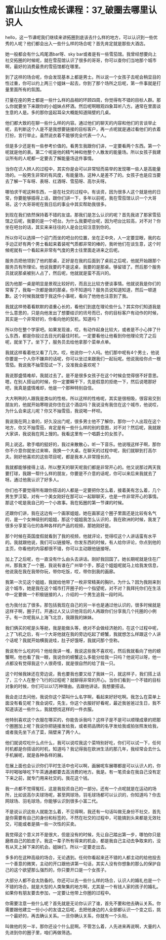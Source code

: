 # 富山山女性成长课程：37_破圈去哪里认识人

hello，这一节课呢我们继续来讲拓圈到底该去什么样的地方，可以认识到一些优秀的人呢？他们都会出入一些什么样的场合呢？首先肯定就是那些大酒店。

她一般都会有什么鸡尾酒bar呀、sky bar或者是有一些雪茄馆。我曾经想要向上社交拓圈的时候呢，就在雪茄馆认识了很多的哥哥，你可以查你们当地那个城市啊，最好的消费最贵的雪茄馆都在哪里。

到了这样的场合呢，你会发现基本上都是男士。所以说一个女孩子去呢会稍显目的性过重，你可以约上两三个姐妹一起去，你到了那个场所之后呢，第一件事就是打量里面所有的氛围。

打量在座的男士都是一些什么样的品相的环顾四周，你觉得有不错的目标人群。那么你就要坐下来跟你的小姐妹点杯酒。然后呢啊眼观四象耳听八方。通常在里面谈生意的人是。多的那你竖起耳朵大概能知道隔壁的几桌。

他们都大致的在聊一些什么样的内容。通过他们的聊天的内容和他们的言谈举止呢，去判断这个人是不是我想要链接的目标客户，再一点呢就是通过看他们的衣着打扮，言行举止。虽然说衣着不能够完全代表一个人。

但是多少还是有一些参考价值的。看男生我跟你们讲，一定要看两个东西。第一个呢就是他的表。第二个呢是他的精气神和他整个人散发的能量场。所以女孩子我建议所有的人呢都一定要去了解能量场这件事情。

当你在识人辨人的过程中，其实你是会可以非常轻而易举的发现哪一些人是高能量场的。一般男生非常的有风度，有能量场，这种人是差不了的。女孩子也是应当要去了解一下车呀、表呀、红酒呀、雪茄呀、高尔夫呀。

哪怕求干呢这种东西，一是在社交的过程中。有谈资，因为很多人这个就是他的日常，你要能够插得上话，跟你们讲一下，多年以前呢，我在雪茄馆认识一个大哥哥。这个大哥哥呢在我日后的事业中其实帮助我很多。

到现在我们依然保持着不错的友谊。那我们是怎么认识的呢？首先我进了那家雪茄馆之后呢，我要的是一个吧台。为什么我要吧台呢，因为吧台比较高，对不对？你坐在吧台的话，其实来来往往的人是会比较注意到你的。

所以你可以选择一个迎门而坐的吧台的位置，坐在正中央，人一定要显眼，我的右手边正好有两个男士看起来着装呢气质都非常的棒的，我听他们在谈生意，这个时候呢就有一个看起来非常有气度的男士往里面走进来之后呢。

服务员把他领到了他的那桌，正好是在我的后面到了桌前之后呢，他就开始跟那个服务员有所理论。他说我要的不是这桌，我要的是那桌。够留错了。然后那个服务员就说那桌被别人占了，然后呢，他就就是蛮不高兴的。

因为他那一桌是明显是景观比较好的，而且比比较方便谈事情。他就说我是你们的常客了，我每一次都是做的那桌，你不知道吗？服务员说知道知道，然后一顿道歉。这个时候我就借于我这件小事呢，看向了他他也注意到了我。

我就这样倚着看默默的语重心长的，看他们到底在理论些什么？其实你们知道我是什么意思的，只是向他发出了想要结识的讯号而已，你的目标客户有动作的时候，其实是一个非常好的，你看向他的契机，知道吗？

所以你在整个学家吧。如果发现谁，哎，有动作起身比较大，或者是不小心摔了什么东西，都是你投过去目光的最佳时机，一定要看他让他看到你他理论完了之后呢，就坐下了。坐下了，服务员去给他拿那个菜单点单。

我就这样看着他又看了几次。哎，他说你一个人吗。他们那中呢有4个男士，他说你要是一个人你不嫌弃的话呢，你可以坐过来跟我们一起玩呢。他说我给你点一根雪茄。我说我不抽雪茄试一下，没准我会喜欢呢？

我说那盛情难却，我就过去了。是不是很多女孩子在这个时候会觉得很不好意思。嗯，在别人搭讪的时候，你一定要瞬干下，先是假意的拒绝一下，然后说嗯那好吧，我真是盛情难却，他是一个那种特别自信。

大大咧咧的人跟我是类似的性格，所以这样的性格呢，其实是很相吸，很容易交到朋友的，他就开始寒暄说你住在这个酒店吗？我说没有我住在这个城市，他说哎，为什么会来这儿呢？你又不抽雪茄，我说喝一杯呗。

我说我在网上查的，好久没出门呢，很多男士他不了解你，那你一个人出现在这个地方，你又不抽雪茄，肯定是有一些什么样的别的意图，对不对？然后呢，我就跟大家讲，我说我在网上搜的。我看这里有一个唱爵士的女孩子。

网上说这。歌手唱的挺好的，我过来散散心，听一下音乐。他说哦这样子啊，那你你不介意你就坐过来嘛，我换一个大桌。在聊天的过程中呢，我们就聊到打高尔夫。刚好他喜欢的这些项目呢，都是我本人非常擅长的。

我就都能够接得上话，所以整天的聊天呢我们都是非常开心的。他又说那过两天我要打球，我跟一帮什么样的朋友，你要是不介意的话呢，你可以来后来我就去了呀。通过他我认识了好多人。

你们也不要觉得所有跟你搭话的人都是一定要把你怎么着，接着美有怎么着，几个男生罗汉菊，对有一个美女刚好在那可以一起聊聊天，也是一件非常开心的事情。那这个呢是我自己的一个小故事。我在拓圈的第一节课的时候。

还跟你们讲，我在这边有一个画家姐姐，她在画家这个圈子里面还是比较有名气的，是一个女神级别的姐姐，那这个姐姐我怎么认识的，我在欧洲的时候，我发了很多分享爱马仕的各种各样的产品的视频，那她刚好是。

那个时候在英国度假就看到了我的视频，他就评论，觉得哎这个人讲话蛮有水平的。我就跟他说，我们可以链接呀。你发东西的时候，有人给你评论，你点到他的主页，你看他的内容都很不错，你可以主动跟他链接呀。

加上了之后呢，也一直没有什么由头去讲话。刚好我回国了。她长期呢就是住在广州，那我发了一个圈，我说有谁在广州举个手，那这个姐姐呢就马上给我发信息，他说我在我在我带你玩，带你吃饭，哎，带你到我的画廊。

我第一次见这个姐姐，我就给他带了一枚非常精美的胸针。为什么？因为我刚来到这个城市，她是我在这个城市打开圈子的一个指望呢，对不对？我拜托你们在生活中一定要做一个积极链接的人，介绍的一个男生追我一段时间。

也为我付出了很多。那包括我现在自己的另一半也是通过他认识的，很多时候就是这样子啊，圈子打。开通过人又认识他背后的人再跟你们分享我几个托圈的小例子。有一次呢我从上海飞北京，我跟我的妹妹。

我们俩买的呢是头等舱，我是能做头等，绝对不会做经济舱的，在这个过程中呢，上了飞机之后，有一个大哥他就在我的旁边吃起了螃蟹，我就想怎么样跟这个人讲个话呢？我就开始横我说哇，肚子好饿呀，我就问那个空称。

我说有什么吃的吗？他给我讲一堆，我说这些我不喜欢吃，然后我就看向了他的螃蟹啊，他也看了我一眼，我说你的螃蟹这么多能分给我一只吗？他说可以呀，他一点都没有觉得我这个人很奇怪，就是很自然的给了我一只。

这个时候我妹还在旁边说，我也要我也要又给了我妹一只，就这样子，我们搭上话了，三个人在整个飞行的过程呢？就聊得非常的开心。当你们看到一个不错的目标对象的时候，你们可以以1万种理由。去跟他讲话，我想要搭话。

我会走过去问他，我说你这个菜叫什么名字啊，看起来好好吃啊。我怎么在菜单上面没有看见呢？我会说哎，先生，你这个衣服好好看呢，最近我爸爸过生日，我不知道该送一些什么，我就想找这样的一件衣服。

他特别喜欢这个衣服在哪买的，你能告诉我吗？这样子是不是可以顺理成章的把那个圈圈加上呢？我说你把链接发给我，或者把品牌的名字发给我或拍张照发给我，或者我先坐下点了菜，隔壁来了两个人。

他们就说哎吃什么点什么，我可以说哎我这个菜特别好吃，你们可以试一下，任何时机都是你搭话的时机，知道吗？我记得我在欧洲生活的那几年，我经常会去什么手机展呢，就是各种各样的展。

在展上面也会认识你们平时生活中也可以啊，画展呢车展哪都是可以认识人的，你平时喝咖啡吃下午茶通通都要去高消费的地方。我是。有一笔资金在我自己没有定下来之前，就专门用来社交的。我花这个钱。

我一点都不觉得冤枉，这是我投资自己的一部分。还有一个点呢就是在运动的场所，比如说高尔夫球场呢，甚至网球场，羽毛球场都可以认识的，你知道吗？你去网球场、羽毛球场，你能够认识到很多小富二代。

不是说认识这些人就能怎么着，不见得啊，我还有一句话叫做无身份不社交，首先是你需要有自己的身份和标签的，不然在社交的过程中，可能搞到头来都是无效社交，可能或者是搞一些一次性的买卖。

我觉得这个意义并不是很大，但是没有的时候，先让自己踏出第一步，哪怕你只是磨练自己的脸皮子。我这一辈子所有得来的机会，都是我自己主动去争取来的，没有从天上掉下来的机会。姐妹们，所以一定要走出去。

多多的在这种高级的场合，无论遇到。任何你看起来还不错的人都主动的给他投去一个善意的微笑，主动的开口跟他讲第一句话，其实人没有你想象的那么的保护自己的这个欲望那么强烈的，你只要开口是一个女孩子。

大部分人都不会太防备的。你还可以去一些什么样的场合，认识人的婚礼也是一个不错的场合。就是大型的人类聚集的地方啊，尤其是一个有钱人家的孩子的婚礼。如果你有朋友要去参加，一定要让他带上你圈的过程中。

你需要注意一些什么呢？首先就是无论你认识了谁，首先不要和他去确认关系。你需要跟他建立一份小小的友谊之后呢，去把他身边的人全部都认识一个变之后，挑一个最好的，再去确认关系。一旦你确认关系，你就有一个头衔。

叫做他的另一半，那你还设个什么屁啊。不管怎么着，人先进来再说啊，大量的人先进到你的圈子里，咱们再做筛选。

